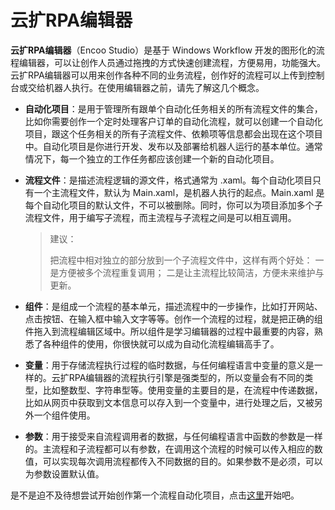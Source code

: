 # 云扩RPA编辑器

**云扩RPA编辑器**（Encoo Studio）是基于 Windows Workflow 开发的图形化的流程编辑器，可以让创作人员通过拖拽的方式快速创建流程，方便易用，功能强大。云扩RPA编辑器可以用来创作各种不同的业务流程，创作好的流程可以上传到控制台或交给机器人执行。在使用编辑器之前，请先了解这几个概念。

* **自动化项目**：是用于管理所有跟单个自动化任务相关的所有流程文件的集合，比如你需要创作一个定时处理客户订单的自动化流程，就可以创建一个自动化项目，跟这个任务相关的所有子流程文件、依赖项等信息都会出现在这个项目中。自动化项目是你进行开发、发布以及部署给机器人运行的基本单位。通常情况下，每一个独立的工作任务都应该创建一个新的自动化项目。

* **流程文件**：是描述流程逻辑的源文件，格式通常为 .xaml。每个自动化项目只有一个主流程文件，默认为 Main.xaml，是机器人执行的起点。Main.xaml 是每个自动化项目的默认文件，不可以被删除。同时，你可以为项目添加多个子流程文件，用于编写子流程，而主流程与子流程之间是可以相互调用。

  >建议： 
  > 
  >把流程中相对独立的部分放到一个子流程文件中，这样有两个好处：
  >一是方便被多个流程重复调用；
  >二是让主流程比较简洁，方便未来维护与更新。 

* **组件**：是组成一个流程的基本单元，描述流程中的一步操作，比如打开网站、点击按钮、在输入框中输入文字等等。创作一个流程的过程，就是把正确的组件拖入到流程编辑区域中。所以组件是学习编辑器的过程中最重要的内容，熟悉了各种组件的使用，你很快就可以成为自动化流程编辑高手了。

* **变量**：用于存储流程执行过程的临时数据，与任何编程语言中变量的意义是一样的。云扩RPA编辑器的流程执行引擎是强类型的，所以变量会有不同的类型，比如整数型、字符串型等。使用变量的主要目的是，在流程中传递数据，比如从网页中获取到文本信息可以存入到一个变量中，进行处理之后，又被另外一个组件使用。

* **参数**：用于接受来自流程调用者的数据，与任何编程语言中函数的参数是一样的。主流程和子流程都可以有参数，在调用这个流程的时候可以传入相应的数值，可以实现每次调用流程都传入不同数据的目的。如果参数不是必须，可以为参数设置默认值。

是不是迫不及待想尝试开始创作第一个流程自动化项目，点击[这里](../AutomationProjects/CreateProject.md)开始吧。
